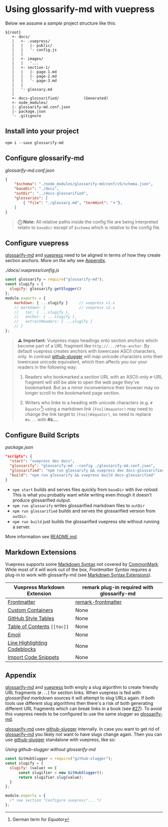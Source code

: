 # Using glossarify-md with vuepress

Below we assume a *sample* project structure like this:

[doc-syntax-extensions]: ./markdown-syntax-extensions.md
[CommonMark]: https://www.commonmark.org
[github-slugger]: https://npmjs.com/package/github-slugger
[glossarify-md]: https://github.com/about-code/glossarify-md
[vuepress]: https://vuepress.vuejs.org

```
${root}
   +- docs/
   |   +- .vuepress/
   |   |   |- public/
   |   |   '- config.js
   |   |
   |   +- images/
   |   |   '...
   |   +- section-1/
   |   |   |- page-1.md
   |   |   |- page-2.md
   |   |   '- page-3.md
   |   |
   |   '- glossary.md
   |
   +- docs-glossarified/           (Generated)
   +- node_modules/
   |- glossarify-md.conf.json
   |- package.json
   '- .gitignore
```

## Install into your project

```
npm i --save glossarify-md
```

## Configure glossarify-md

*glossarify-md.conf.json*
```json
{
    "$schema": "./node_modules/glossarify-md/conf/v5/schema.json",
    "baseDir": "./docs",
    "outDir": "../docs-glossarified",
    "glossaries": [
        { "file": "./glossary.md", "termHint": "🟉"},
    ]
}
```

> **ⓘ Note:** All relative paths inside the config file are being interpreted relativ to `baseDir` except of `$schema` which is relative to the config file.

## Configure vuepress

[glossarify-md] and [vuepress] need to be aligned in terms of how they create section anchors. More on the *why* see [Appendix](#appendix).

<em>./docs/.vuepress/config.js</em>
~~~js
const glossarify = require("glossarify-md");
const slugify = {
  slugify: glossarify.getSlugger()
};
module.exports = {
    markdown: { ...slugify }     // vuepress v1.x
    // markdown: {               // vuepress v2.x
    //   toc: { ...slugify },
    //   anchor: { ...slugify },
    //   extractHeaders: { ...slugify }
    // }
};
~~~

> ⚠ **Important:** Vuepress maps headings onto section anchors which become part of a URL fragment like `http://.../#foo-anchor`. By default vuepress creates anchors with lowercase ASCII characters, only. In contrast [github-slugger] will map unicode characters onto their lowercase unicode equivalent, which then affects you our your readers in the following way:
>
> 1. Readers who bookmarked a section URL with an ASCII-only `#`-URL fragment will still be able to open the web page they've bookmarked. But as a minor inconvenience their browser may no longer scroll to the bookmarked page section.
>
> 2. Writers who linke to a heading with unicode characters (e.g. `# Äquator`[^1]) using a markdown link `[Foo](#aquator)` may need to change the link target to `[Foo](#äquator)`, so need to replace `#a...` with **#ä...**.


[^1]: German term for *Equator*

## Configure Build Scripts

*package.json*
```json
"scripts": {
  "start": "vuepress dev docs",
  "glossarify": "glossarify-md --config ./glossarify-md.conf.json",
  "glossarified": "npm run glossarify && vuepress dev docs-glossarified",
  "build": "npm run glossarify && vuepress build docs-glossarified"
}
```
- `npm start` builds and serves files quickly from `baseDir` with *live-reload*. This is what you probably want while writing even though it doesn't produce glossarified output.
- `npm run glossarify` writes glossarified markdown files to `outDir`
- `npm run glossarified` builds and serves the glossarified version from `outDir`.
- `npm run build` just builds the glossarified vuepress site without running a server.

More information see [README.md](../README.md).

## Markdown Extensions

Vuepress supports some [Markdown Syntax](https://vuepress.vuejs.org/guide/markdown.html) not covered by [CommonMark]. While most of it will work out of the box, *Frontmatter Syntax* requires a plug-in to work with glossarify-md (see [Markdown Syntax Extensions][doc-syntax-extensions]).

|      Vuepress Markdown Extension      |                   remark plug-in required with glossarify-md                   |
| ------------------------------------- | ------------------------------------------------------------------------------ |
| [Frontmatter][vp-frontmatter]         | [remark-frontmatter](http://unifiedjs.com/explore/package/remark-frontmatter/) |
| [Custom Containers][vp-cc]            | None                                                                           |
| [GitHub Style Tables][vp-gh-tables]   | None                                                                           |
| [Table of Contents][vp-toc] `[[toc]]` | None                                                                           |
| [Emoji][vp-emoji]                     | None                                                                           |
| [Line Highlighting Codeblocks][vp-lh] | None                                                                           |
| [Import Code Snippets][vp-code]       | None                                                                           |

[vp-frontmatter]: https://vuepress.vuejs.org/guide/markdown.html#frontmatter
[vp-gh-tables]: https://vuepress.vuejs.org/guide/markdown.html#github-style-tables
[vp-cc]: https://vuepress.vuejs.org/guide/markdown.html#custom-containers
[vp-emoji]: https://vuepress.vuejs.org/guide/markdown.html#emoji
[vp-toc]: https://vuepress.vuejs.org/guide/markdown.html#table-of-contents
[vp-lh]: https://vuepress.vuejs.org/guide/markdown.html#line-highlighting-in-code-blocks
[vp-code]: https://vuepress.vuejs.org/guide/markdown.html#import-code-snippets

## Appendix

[glossarify-md] and [vuepress] both emply a slug algorithm to create friendly URL fragments (`#...`) for section links. When vuepress is fed with *glossarified markdown* sources it will attempt to slug URLs again. If both tools use different slug algorithms then there's a risk of both generating different URL fragments which can break links in a book (see [#27](https://github.com/about-code/glossarify-md/issues/27)). To avoid this vuepress needs to be configured to use the same slugger as [glossarify-md].


[glossarify-md] uses [github-slugger] internally. In case you want to get rid of [glossarify-md] you likely not want to have slugs change again. Then you can use [github-slugger] standalone with vuepress, like so:

*Using github-slugger without glossarify-md*
```js
const GitHubSlugger = require("github-slugger");
const slugify = {
  slugify: (value) => {
      const slugifier = new GitHubSlugger();
      return slugifier.slug(value);
  }
};

module.exports = {
  /* see section "Configure vuepress"... */
};
```
